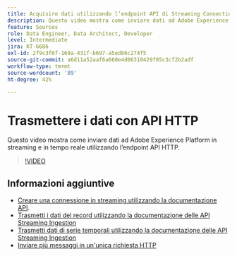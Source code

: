 ```yaml
---
title: Acquisire dati utilizzando l’endpoint API di Streaming Connection HTTP
description: Questo video mostra come inviare dati ad Adobe Experience Platform in streaming e in tempo reale utilizzando l’endpoint API HTTP.
feature: Sources
role: Data Engineer, Data Architect, Developer
level: Intermediate
jira: KT-6686
exl-id: 2f9c3f6f-169a-431f-b697-a5ed86c274f5
source-git-commit: a6d11a52aaf6a660e4d06310429f05c3cf2b2adf
workflow-type: tm+mt
source-wordcount: '89'
ht-degree: 42%

---
```


# Trasmettere i dati con API HTTP

Questo video mostra come inviare dati ad Adobe Experience Platform in streaming e in tempo reale utilizzando l’endpoint API HTTP.

>[!VIDEO](https://video.tv.adobe.com/v/331028?learn=on&enablevpops)

## Informazioni aggiuntive

* [Creare una connessione in streaming utilizzando la documentazione API](https://experienceleague.adobe.com/docs/experience-platform/sources/api-tutorials/create/streaming/http.html?lang=it).
* [Trasmetti i dati del record utilizzando la documentazione delle API Streaming Ingestion](https://experienceleague.adobe.com/docs/experience-platform/ingestion/tutorials/streaming-record-data.html?lang=it)
* [Trasmetti dati di serie temporali utilizzando la documentazione delle API Streaming Ingestion](https://experienceleague.adobe.com/docs/experience-platform/ingestion/tutorials/streaming-time-series-data.html?lang=it)
* [Inviare più messaggi in un&#39;unica richiesta HTTP](https://experienceleague.adobe.com/docs/experience-platform/ingestion/tutorials/streaming-multiple-messages.html?lang=it)
